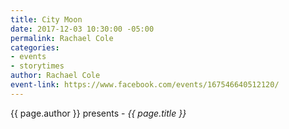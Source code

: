 ```yaml
---
title: City Moon
date: 2017-12-03 10:30:00 -05:00
permalink: Rachael Cole
categories:
- events
- storytimes
author: Rachael Cole
event-link: https://www.facebook.com/events/167546640512120/
---
```


{{ page.author }} presents - *{{ page.title }}*
